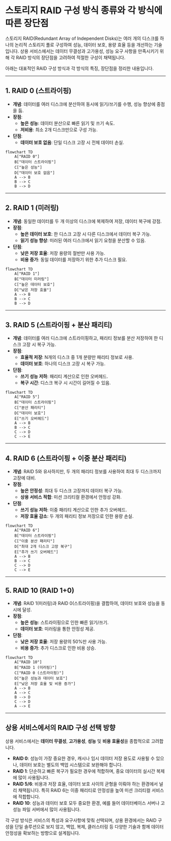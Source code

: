 # 스토리지 RAID 구성 방식 종류와 각 방식에 따른 장단점

스토리지 RAID(Redundant Array of Independent Disks)는 여러 개의 디스크를 하나의 논리적 스토리지 풀로 구성하여 성능, 데이터 보호, 용량 효율 등을 개선하는 기술입니다. 상용 서비스에서는 데이터 무결성과 고가용성, 성능 요구 사항을 만족시키기 위해 각 RAID 방식의 장단점을 고려하여 적절한 구성이 채택됩니다.

아래는 대표적인 RAID 구성 방식과 각 방식의 특징, 장단점을 정리한 내용입니다.

---

## 1. RAID 0 (스트라이핑)

- **개념**: 데이터를 여러 디스크에 분산하여 동시에 읽기/쓰기를 수행, 성능 향상에 중점을 둠.
- **장점**:
  - **높은 성능**: 데이터 분산으로 빠른 읽기 및 쓰기 속도.
  - **저비용**: 최소 2개 디스크만으로 구성 가능.
- **단점**:
  - **데이터 보호 없음**: 단일 디스크 고장 시 전체 데이터 손실.

```mermaid
flowchart TD
    A["RAID 0"]
    B["데이터 스트라이핑"]
    C["높은 성능"]
    D["데이터 보호 없음"]
    A --> B
    B --> C
    B --> D
```

---

## 2. RAID 1 (미러링)

- **개념**: 동일한 데이터를 두 개 이상의 디스크에 복제하여 저장, 데이터 복구에 강점.
- **장점**:
  - **높은 데이터 보호**: 한 디스크 고장 시 다른 디스크에서 데이터 복구 가능.
  - **읽기 성능 향상**: 미러된 여러 디스크에서 읽기 요청을 분산할 수 있음.
- **단점**:
  - **낮은 저장 효율**: 저장 용량의 절반만 사용 가능.
  - **비용 증가**: 동일 데이터를 저장하기 위한 추가 디스크 필요.

```mermaid
flowchart TD
    A["RAID 1"]
    B["데이터 미러링"]
    C["높은 데이터 보호"]
    D["낮은 저장 효율"]
    A --> B
    B --> C
    B --> D
```

---

## 3. RAID 5 (스트라이핑 + 분산 패리티)

- **개념**: 데이터를 여러 디스크에 스트라이핑하고, 패리티 정보를 분산 저장하여 한 디스크 고장 시 복구 가능.
- **장점**:
  - **효율적 저장**: N개의 디스크 중 1개 분량만 패리티 정보로 사용.
  - **데이터 보호**: 하나의 디스크 고장 시 복구 가능.
- **단점**:
  - **쓰기 성능 저하**: 패리티 계산으로 인한 오버헤드.
  - **복구 시간**: 디스크 복구 시 시간이 길어질 수 있음.

```mermaid
flowchart TD
    A["RAID 5"]
    B["데이터 스트라이핑"]
    C["분산 패리티"]
    D["데이터 보호"]
    E["쓰기 오버헤드"]
    A --> B
    B --> C
    C --> D
    C --> E
```

---

## 4. RAID 6 (스트라이핑 + 이중 분산 패리티)

- **개념**: RAID 5와 유사하지만, 두 개의 패리티 정보를 사용하여 최대 두 디스크까지 고장에 대비.
- **장점**:
  - **높은 안정성**: 최대 두 디스크 고장까지 데이터 복구 가능.
  - **상용 서비스 적합**: 미션 크리티컬 환경에서 안정성 강화.
- **단점**:
  - **쓰기 성능 저하**: 이중 패리티 계산으로 인한 추가 오버헤드.
  - **저장 효율 감소**: 두 개의 패리티 정보 저장으로 인한 용량 손실.

```mermaid
flowchart TD
    A["RAID 6"]
    B["데이터 스트라이핑"]
    C["이중 분산 패리티"]
    D["최대 2개 디스크 고장 복구"]
    E["추가 쓰기 오버헤드"]
    A --> B
    B --> C
    C --> D
    C --> E
```

---

## 5. RAID 10 (RAID 1+0)

- **개념**: RAID 1(미러링)과 RAID 0(스트라이핑)을 결합하여, 데이터 보호와 성능을 동시에 달성.
- **장점**:
  - **높은 성능**: 스트라이핑으로 인한 빠른 읽기/쓰기.
  - **데이터 보호**: 미러링을 통한 안정성 제공.
- **단점**:
  - **낮은 저장 효율**: 저장 용량의 50%만 사용 가능.
  - **비용 증가**: 추가 디스크로 인한 비용 상승.

```mermaid
flowchart TD
    A["RAID 10"]
    B["RAID 1 (미러링)"]
    C["RAID 0 (스트라이핑)"]
    D["높은 성능과 데이터 보호"]
    E["낮은 저장 효율 및 비용 증가"]
    A --> B
    A --> C
    B --> D
    C --> D
    A --> E
```

---

## 상용 서비스에서의 RAID 구성 선택 방향

상용 서비스에서는 **데이터 무결성**, **고가용성**, **성능** 및 **비용 효율성**을 종합적으로 고려합니다.

- **RAID 0**: 성능이 가장 중요한 경우, 캐시나 임시 데이터 저장 용도로 사용될 수 있으나, 데이터 보호는 별도의 백업 시스템으로 보완해야 합니다.
- **RAID 1**: 단순하고 빠른 복구가 필요한 경우에 적합하며, 중요 데이터의 실시간 복제에 많이 사용됩니다.
- **RAID 5/6**: 비용과 저장 효율, 데이터 보호 사이의 균형을 이뤄야 하는 환경에서 널리 채택됩니다. 특히 RAID 6는 이중 패리티로 안정성을 높여 미션 크리티컬 서비스에 적합합니다.
- **RAID 10**: 성능과 데이터 보호 모두 중요한 환경, 예를 들어 데이터베이스 서버나 고성능 파일 서버에서 많이 사용됩니다.

각 구성 방식은 서비스의 특성과 요구사항에 맞춰 선택되며, 상용 환경에서는 RAID 구성을 단일 솔루션으로 보지 않고, 백업, 복제, 클러스터링 등 다양한 기술과 함께 데이터 안정성을 확보하는 방향으로 설계됩니다.
```